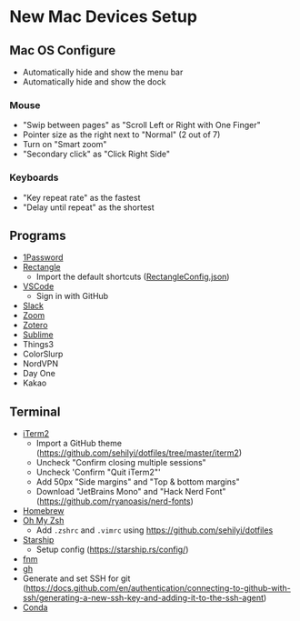 # New Mac Devices Setup

## Mac OS Configure

- Automatically hide and show the menu bar
- Automatically hide and show the dock

### Mouse

- "Swip between pages" as "Scroll Left or Right with One Finger"
- Pointer size as the right next to "Normal" (2 out of 7)
- Turn on "Smart zoom"
- "Secondary click" as "Click Right Side"

### Keyboards

- "Key repeat rate" as the fastest
- "Delay until repeat" as the shortest

## Programs

- [1Password](https://1password.com/)
- [Rectangle](https://rectangleapp.com/)
  - Import the default shortcuts ([RectangleConfig.json](./RectangleConfig.json))
- [VSCode](https://code.visualstudio.com/)
  - Sign in with GitHub
- [Slack](https://slack.com/downloads/mac)
- [Zoom](https://zoom.us/download)
- [Zotero](https://www.zotero.org/download/)
- [Sublime](https://www.sublimetext.com/download_thanks?target=mac)
- Things3
- ColorSlurp
- NordVPN
- Day One
- Kakao

## Terminal

- [iTerm2](https://iterm2.com/downloads.html)
  - Import a GitHub theme (https://github.com/sehilyi/dotfiles/tree/master/iterm2)
  - Uncheck "Confirm closing multiple sessions"
  - Uncheck 'Confirm "Quit iTerm2"'
  - Add 50px "Side margins" and "Top & bottom margins"
  - Download "JetBrains Mono" and "Hack Nerd Font" (https://github.com/ryanoasis/nerd-fonts)
- [Homebrew](https://brew.sh/)
- [Oh My Zsh](https://ohmyz.sh/#install)
  - Add `.zshrc` and `.vimrc` using https://github.com/sehilyi/dotfiles
- [Starship](https://starship.rs/guide/#%F0%9F%9A%80-installation)
  - Setup config (https://starship.rs/config/)
- [fnm](https://github.com/Schniz/fnm)
- [gh](https://cli.github.com/)
- Generate and set SSH for git (https://docs.github.com/en/authentication/connecting-to-github-with-ssh/generating-a-new-ssh-key-and-adding-it-to-the-ssh-agent)
- [Conda](https://www.anaconda.com/download/)

